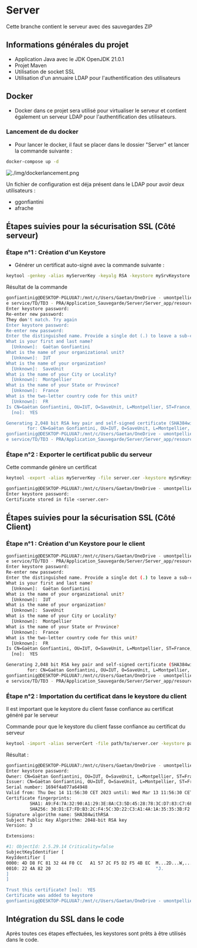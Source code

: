 # Server

Cette branche contient le serveur avec des sauvegardes ZIP

## Informations générales du projet

- Application Java avec le JDK OpenJDK 21.0.1
- Projet Maven
- Utilisation de socket SSL
- Utilisation d'un annuaire LDAP pour l'authentification des utilisateurs

## Docker

- Docker dans ce projet sera utilisé pour virtualiser le serveur et contient
également un serveur LDAP pour l'authentification des utilisateurs.

### Lancement de du docker 

- Pour lancer le docker, il faut se placer dans le dossier "Server" et lancer la commande suivante :

```bash
docker-compose up -d
```

![./img/dockerlancement.png](C:\Users\axelf\Desktop\Server\src\main\resources\img\dockerlancement.png)

Un fichier de configuration est déja présent dans le LDAP pour avoir deux utilisateurs :

- ggonfiantini
- afrache




## Étapes suivies pour la sécurisation SSL (Côté serveur)

### Étape n°1 : Création d'un Keystore

- Générer un certificat auto-signé avec la commande suivante :

```bash
keytool -genkey -alias myServerKey -keyalg RSA -keystore mySrvKeystore.jks -keysize 2048
```

Résultat de la commande

```bash
gonfiantinig@DESKTOP-PGLUUA7:/mnt/c/Users/Gaetan/OneDrive - umontpellier.fr/Cours IUT 3ème année/Semestre 5/Contuinité d
e service/TD/TD3 - PRA/Application_Sauvegarde/Server/Server_app/resources/SSL/Serveur$ keytool -genkey -alias myServerKey -keyalg RSA -keystore mySrvKeystore.jks -keysize 2048
Enter keystore password:
Re-enter new password:
They don't match. Try again
Enter keystore password:
Re-enter new password:
Enter the distinguished name. Provide a single dot (.) to leave a sub-component empty or press ENTER to use the default value in braces.
What is your first and last name?
  [Unknown]:  Gaëtan Gonfiantini
What is the name of your organizational unit?
  [Unknown]:  IUT
What is the name of your organization?
  [Unknown]:  SaveUnit
What is the name of your City or Locality?
  [Unknown]:  Montpellier
What is the name of your State or Province?
  [Unknown]:  France
What is the two-letter country code for this unit?
  [Unknown]:  FR
Is CN=Gaëtan Gonfiantini, OU=IUT, O=SaveUnit, L=Montpellier, ST=France, C=FR correct?
  [no]:  YES

Generating 2,048 bit RSA key pair and self-signed certificate (SHA384withRSA) with a validity of 90 days
        for: CN=Gaëtan Gonfiantini, OU=IUT, O=SaveUnit, L=Montpellier, ST=France, C=FR
gonfiantinig@DESKTOP-PGLUUA7:/mnt/c/Users/Gaetan/OneDrive - umontpellier.fr/Cours IUT 3ème année/Semestre 5/Contuinité d
e service/TD/TD3 - PRA/Application_Sauvegarde/Server/Server_app/resources/SSL/Serveur$
```

### Étape n°2 : Exporter le certificat public du serveur

Cette commande génère un certificat

```bash
keytool -export -alias myServerKey -file server.cer -keystore mySrvKeystore.jks
```

```bash
gonfiantinig@DESKTOP-PGLUUA7:/mnt/c/Users/Gaetan/OneDrive - umontpellier.fr/Cours IUT 3ème année/Semestre 5/Contuinité de service/TD/TD3 - PRA/Application_Sauvegarde/Server/Server_app/resources/SSL/Serveur$ keytool -export -alias myServerKey -file server.cer -keystore mySrvKeystore.jks
Enter keystore password:
Certificate stored in file <server.cer>
```

## Étapes suivies pour la sécurisation SSL (Côté Client)


### Étape n°1 : Création d'un Keystore pour le client 

```bash
gonfiantinig@DESKTOP-PGLUUA7:/mnt/c/Users/Gaetan/OneDrive - umontpellier.fr/Cours IUT 3ème année/Semestre 5/Contuinité d
e service/TD/TD3 - PRA/Application_Sauvegarde/Server/Server_app/resources/SSL/Client$ keytool -genkey -alias clientKey -keyalg RSA -keystore myClientKeystore.jks -keysize 2048
Enter keystore password:
Re-enter new password:
Enter the distinguished name. Provide a single dot (.) to leave a sub-component empty or press ENTER to use the default value in braces.
What is your first and last name?
  [Unknown]:  Gaëtan Gonfiantini
What is the name of your organizational unit?
  [Unknown]:  IUT
What is the name of your organization?
  [Unknown]:  SaveUnit
What is the name of your City or Locality?
  [Unknown]:  Montpellier
What is the name of your State or Province?
  [Unknown]:  France
What is the two-letter country code for this unit?
  [Unknown]:  FR
Is CN=Gaëtan Gonfiantini, OU=IUT, O=SaveUnit, L=Montpellier, ST=France, C=FR correct?
  [no]:  YES

Generating 2,048 bit RSA key pair and self-signed certificate (SHA384withRSA) with a validity of 90 days
        for: CN=Gaëtan Gonfiantini, OU=IUT, O=SaveUnit, L=Montpellier, ST=France, C=FR
gonfiantinig@DESKTOP-PGLUUA7:/mnt/c/Users/Gaetan/OneDrive - umontpellier.fr/Cours IUT 3ème année/Semestre 5/Contuinité d
e service/TD/TD3 - PRA/Application_Sauvegarde/Server/Server_app/resources/SSL/Client$
```



### Étape n°2 : Importation du certificat dans le keystore du client

Il est important que le keystore du client fasse confiance au certificat généré par le serveur

Commande pour que le keystore du client fasse confiance au certificat du serveur
```bash
keytool -import -alias serverCert -file path/to/server.cer -keystore path/to/clientKeystore.jks
```
Résultat :

```bash
gonfiantinig@DESKTOP-PGLUUA7:/mnt/c/Users/Gaetan/OneDrive - umontpellier.fr/Cours IUT 3ème année/Semestre 5/Contuinité de service/TD/TD3 - PRA/Application_Sauvegarde/Server/Server_app/resources/SSL/Client$ keytool -import -alias serverCert -file server.cer -keystore myClientKeystore.jks
Enter keystore password:
Owner: CN=Gaëtan Gonfiantini, OU=IUT, O=SaveUnit, L=Montpellier, ST=France, C=FR
Issuer: CN=Gaëtan Gonfiantini, OU=IUT, O=SaveUnit, L=Montpellier, ST=France, C=FR
Serial number: 1694f4a077a64948
Valid from: Thu Dec 14 11:56:30 CET 2023 until: Wed Mar 13 11:56:30 CET 2024
Certificate fingerprints:
         SHA1: A9:F4:7A:32:90:A1:29:3E:8A:C3:5D:45:28:78:3C:D7:83:C7:6F:BE
         SHA256: 30:D1:E7:FD:B3:2C:F4:5C:3D:22:C3:A1:4A:1A:35:35:3B:F2:2C:53:00:18:D4:7A:04:B7:8B:F7:41:23:3E:4E
Signature algorithm name: SHA384withRSA
Subject Public Key Algorithm: 2048-bit RSA key
Version: 3

Extensions:

#1: ObjectId: 2.5.29.14 Criticality=false
SubjectKeyIdentifier [
KeyIdentifier [
0000: 4D D8 FC 81 32 44 F0 CC   A1 57 2C F5 D2 F5 4B EC  M...2D...W,...K.
0010: 22 4A 82 20                                        "J.
]
]

Trust this certificate? [no]:  YES
Certificate was added to keystore
gonfiantinig@DESKTOP-PGLUUA7:/mnt/c/Users/Gaetan/OneDrive - umontpellier.fr/Cours IUT 3ème année/Semestre 5/Contuinité de service/TD/TD3 - PRA/Application_Sauvegarde/Server/Server_app/resources/SSL/Client$
```

## Intégration du SSL dans le code

Après toutes ces étapes effectuées, les keystores sont prêts à être utilisés dans le code.


